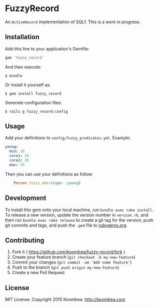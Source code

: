# FuzzyRecord

An `ActiveRecord` implementation of SQLf. This is a work in progress.

## Installation

Add this line to your application's Gemfile:

```ruby
gem 'fuzzy_record'
```

And then execute:

    $ bundle

Or install it yourself as:

    $ gem install fuzzy_record

Generate configuration files:

    $ rails g fuzzy_record:config

## Usage

Add your definitions to `config/fuzzy_predicates.yml`.
Example:
```yaml
young:
  min: 10
  core1: 15
  core2: 20
  max: 25
```

Then you can use your definitions as follow:
```ruby
    Person.fuzzy_where(age: :young)
```

## Development

To install this gem onto your local machine, run `bundle exec rake install`.
To release a new version, update the version number in `version.rb`,
and then run `bundle exec rake release` to create a git tag for the version, push git commits and tags,
and push the `.gem` file to [rubygems.org](https://rubygems.org).

## Contributing

1. Fork it ( https://github.com/koombea/fuzzy-record/fork )
2. Create your feature branch (`git checkout -b my-new-feature`)
3. Commit your changes (`git commit -am 'Add some feature'`)
4. Push to the branch (`git push origin my-new-feature`)
5. Create a new Pull Request

## License

MIT License. Copyright 2015 Koombea. http://koombea.com